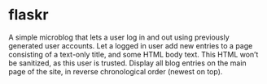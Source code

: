 # flaskr
A simple microblog that lets a user log in and out using previously generated user accounts.    Let a logged in user add new entries to a page consisting of a text-only title, and some HTML body text. This HTML won’t be sanitized, as this user is trusted.     Display all blog entries on the main page of the site, in reverse chronological order (newest on top).
